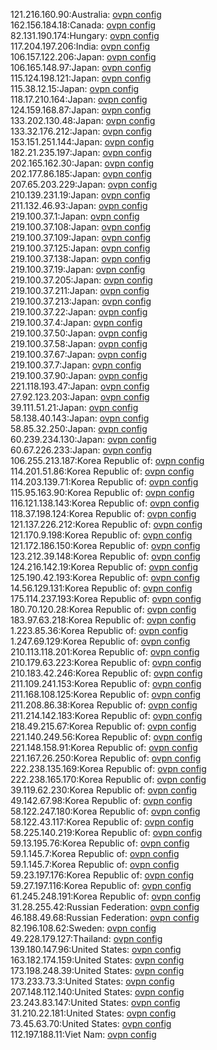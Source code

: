 121.216.160.90:Australia: [ovpn config](vpn/121_216_160_90.ovpn)  
162.156.184.18:Canada: [ovpn config](vpn/162_156_184_18.ovpn)  
82.131.190.174:Hungary: [ovpn config](vpn/82_131_190_174.ovpn)  
117.204.197.206:India: [ovpn config](vpn/117_204_197_206.ovpn)  
106.157.122.206:Japan: [ovpn config](vpn/106_157_122_206.ovpn)  
106.165.148.97:Japan: [ovpn config](vpn/106_165_148_97.ovpn)  
115.124.198.121:Japan: [ovpn config](vpn/115_124_198_121.ovpn)  
115.38.12.15:Japan: [ovpn config](vpn/115_38_12_15.ovpn)  
118.17.210.164:Japan: [ovpn config](vpn/118_17_210_164.ovpn)  
124.159.168.87:Japan: [ovpn config](vpn/124_159_168_87.ovpn)  
133.202.130.48:Japan: [ovpn config](vpn/133_202_130_48.ovpn)  
133.32.176.212:Japan: [ovpn config](vpn/133_32_176_212.ovpn)  
153.151.251.144:Japan: [ovpn config](vpn/153_151_251_144.ovpn)  
182.21.235.197:Japan: [ovpn config](vpn/182_21_235_197.ovpn)  
202.165.162.30:Japan: [ovpn config](vpn/202_165_162_30.ovpn)  
202.177.86.185:Japan: [ovpn config](vpn/202_177_86_185.ovpn)  
207.65.203.229:Japan: [ovpn config](vpn/207_65_203_229.ovpn)  
210.139.231.19:Japan: [ovpn config](vpn/210_139_231_19.ovpn)  
211.132.46.93:Japan: [ovpn config](vpn/211_132_46_93.ovpn)  
219.100.37.1:Japan: [ovpn config](vpn/219_100_37_1.ovpn)  
219.100.37.108:Japan: [ovpn config](vpn/219_100_37_108.ovpn)  
219.100.37.109:Japan: [ovpn config](vpn/219_100_37_109.ovpn)  
219.100.37.125:Japan: [ovpn config](vpn/219_100_37_125.ovpn)  
219.100.37.138:Japan: [ovpn config](vpn/219_100_37_138.ovpn)  
219.100.37.19:Japan: [ovpn config](vpn/219_100_37_19.ovpn)  
219.100.37.205:Japan: [ovpn config](vpn/219_100_37_205.ovpn)  
219.100.37.211:Japan: [ovpn config](vpn/219_100_37_211.ovpn)  
219.100.37.213:Japan: [ovpn config](vpn/219_100_37_213.ovpn)  
219.100.37.22:Japan: [ovpn config](vpn/219_100_37_22.ovpn)  
219.100.37.4:Japan: [ovpn config](vpn/219_100_37_4.ovpn)  
219.100.37.50:Japan: [ovpn config](vpn/219_100_37_50.ovpn)  
219.100.37.58:Japan: [ovpn config](vpn/219_100_37_58.ovpn)  
219.100.37.67:Japan: [ovpn config](vpn/219_100_37_67.ovpn)  
219.100.37.7:Japan: [ovpn config](vpn/219_100_37_7.ovpn)  
219.100.37.90:Japan: [ovpn config](vpn/219_100_37_90.ovpn)  
221.118.193.47:Japan: [ovpn config](vpn/221_118_193_47.ovpn)  
27.92.123.203:Japan: [ovpn config](vpn/27_92_123_203.ovpn)  
39.111.51.21:Japan: [ovpn config](vpn/39_111_51_21.ovpn)  
58.138.40.143:Japan: [ovpn config](vpn/58_138_40_143.ovpn)  
58.85.32.250:Japan: [ovpn config](vpn/58_85_32_250.ovpn)  
60.239.234.130:Japan: [ovpn config](vpn/60_239_234_130.ovpn)  
60.67.226.233:Japan: [ovpn config](vpn/60_67_226_233.ovpn)  
106.255.213.187:Korea Republic of: [ovpn config](vpn/106_255_213_187.ovpn)  
114.201.51.86:Korea Republic of: [ovpn config](vpn/114_201_51_86.ovpn)  
114.203.139.71:Korea Republic of: [ovpn config](vpn/114_203_139_71.ovpn)  
115.95.163.90:Korea Republic of: [ovpn config](vpn/115_95_163_90.ovpn)  
116.121.138.143:Korea Republic of: [ovpn config](vpn/116_121_138_143.ovpn)  
118.37.198.124:Korea Republic of: [ovpn config](vpn/118_37_198_124.ovpn)  
121.137.226.212:Korea Republic of: [ovpn config](vpn/121_137_226_212.ovpn)  
121.170.9.198:Korea Republic of: [ovpn config](vpn/121_170_9_198.ovpn)  
121.172.186.150:Korea Republic of: [ovpn config](vpn/121_172_186_150.ovpn)  
123.212.39.148:Korea Republic of: [ovpn config](vpn/123_212_39_148.ovpn)  
124.216.142.19:Korea Republic of: [ovpn config](vpn/124_216_142_19.ovpn)  
125.190.42.193:Korea Republic of: [ovpn config](vpn/125_190_42_193.ovpn)  
14.56.129.131:Korea Republic of: [ovpn config](vpn/14_56_129_131.ovpn)  
175.114.237.193:Korea Republic of: [ovpn config](vpn/175_114_237_193.ovpn)  
180.70.120.28:Korea Republic of: [ovpn config](vpn/180_70_120_28.ovpn)  
183.97.63.218:Korea Republic of: [ovpn config](vpn/183_97_63_218.ovpn)  
1.223.85.36:Korea Republic of: [ovpn config](vpn/1_223_85_36.ovpn)  
1.247.69.129:Korea Republic of: [ovpn config](vpn/1_247_69_129.ovpn)  
210.113.118.201:Korea Republic of: [ovpn config](vpn/210_113_118_201.ovpn)  
210.179.63.223:Korea Republic of: [ovpn config](vpn/210_179_63_223.ovpn)  
210.183.42.246:Korea Republic of: [ovpn config](vpn/210_183_42_246.ovpn)  
211.109.241.153:Korea Republic of: [ovpn config](vpn/211_109_241_153.ovpn)  
211.168.108.125:Korea Republic of: [ovpn config](vpn/211_168_108_125.ovpn)  
211.208.86.38:Korea Republic of: [ovpn config](vpn/211_208_86_38.ovpn)  
211.214.142.183:Korea Republic of: [ovpn config](vpn/211_214_142_183.ovpn)  
218.49.215.67:Korea Republic of: [ovpn config](vpn/218_49_215_67.ovpn)  
221.140.249.56:Korea Republic of: [ovpn config](vpn/221_140_249_56.ovpn)  
221.148.158.91:Korea Republic of: [ovpn config](vpn/221_148_158_91.ovpn)  
221.167.26.250:Korea Republic of: [ovpn config](vpn/221_167_26_250.ovpn)  
222.238.135.169:Korea Republic of: [ovpn config](vpn/222_238_135_169.ovpn)  
222.238.165.170:Korea Republic of: [ovpn config](vpn/222_238_165_170.ovpn)  
39.119.62.230:Korea Republic of: [ovpn config](vpn/39_119_62_230.ovpn)  
49.142.67.98:Korea Republic of: [ovpn config](vpn/49_142_67_98.ovpn)  
58.122.247.180:Korea Republic of: [ovpn config](vpn/58_122_247_180.ovpn)  
58.122.43.117:Korea Republic of: [ovpn config](vpn/58_122_43_117.ovpn)  
58.225.140.219:Korea Republic of: [ovpn config](vpn/58_225_140_219.ovpn)  
59.13.195.76:Korea Republic of: [ovpn config](vpn/59_13_195_76.ovpn)  
59.1.145.7:Korea Republic of: [ovpn config](vpn/59_1_145_7.ovpn)  
59.1.145.7:Korea Republic of: [ovpn config](vpn/59_1_145_7.ovpn)  
59.23.197.176:Korea Republic of: [ovpn config](vpn/59_23_197_176.ovpn)  
59.27.197.116:Korea Republic of: [ovpn config](vpn/59_27_197_116.ovpn)  
61.245.248.191:Korea Republic of: [ovpn config](vpn/61_245_248_191.ovpn)  
31.28.255.42:Russian Federation: [ovpn config](vpn/31_28_255_42.ovpn)  
46.188.49.68:Russian Federation: [ovpn config](vpn/46_188_49_68.ovpn)  
82.196.108.62:Sweden: [ovpn config](vpn/82_196_108_62.ovpn)  
49.228.179.127:Thailand: [ovpn config](vpn/49_228_179_127.ovpn)  
139.180.147.96:United States: [ovpn config](vpn/139_180_147_96.ovpn)  
163.182.174.159:United States: [ovpn config](vpn/163_182_174_159.ovpn)  
173.198.248.39:United States: [ovpn config](vpn/173_198_248_39.ovpn)  
173.233.73.3:United States: [ovpn config](vpn/173_233_73_3.ovpn)  
207.148.112.140:United States: [ovpn config](vpn/207_148_112_140.ovpn)  
23.243.83.147:United States: [ovpn config](vpn/23_243_83_147.ovpn)  
31.210.22.181:United States: [ovpn config](vpn/31_210_22_181.ovpn)  
73.45.63.70:United States: [ovpn config](vpn/73_45_63_70.ovpn)  
112.197.188.11:Viet Nam: [ovpn config](vpn/112_197_188_11.ovpn)  
